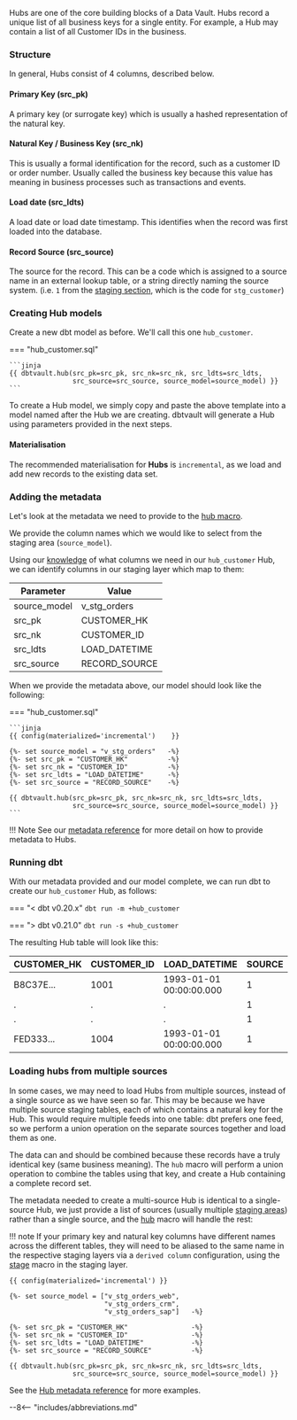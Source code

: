 Hubs are one of the core building blocks of a Data Vault. Hubs record a unique list of all business keys for a single entity. 
For example, a Hub may contain a list of all Customer IDs in the business. 

### Structure

In general, Hubs consist of 4 columns, described below.

#### Primary Key (src_pk)
A primary key (or surrogate key) which is usually a hashed representation of the natural key.

#### Natural Key / Business Key (src_nk)
This is usually a formal identification for the record, such as a customer ID or 
order number. Usually called the business key because this value has meaning in
business processes such as transactions and events.

#### Load date (src_ldts)
A load date or load date timestamp. This identifies when the record was first loaded into the database.

#### Record Source (src_source)
The source for the record. This can be a code which is assigned to a source name in an external lookup table, 
or a string directly naming the source system.
(i.e. `1` from the [staging section](tut_staging.md#adding-the-metadata), 
which is the code for `stg_customer`)

### Creating Hub models

Create a new dbt model as before. We'll call this one `hub_customer`. 

=== "hub_customer.sql"

    ```jinja
    {{ dbtvault.hub(src_pk=src_pk, src_nk=src_nk, src_ldts=src_ldts,
                    src_source=src_source, source_model=source_model) }}
    ```

To create a Hub model, we simply copy and paste the above template into a model named after the Hub we
are creating. dbtvault will generate a Hub using parameters provided in the next steps.

#### Materialisation

The recommended materialisation for **Hubs** is `incremental`, as we load and add new records to the existing data set.

### Adding the metadata

Let's look at the metadata we need to provide to the [hub macro](../macros.md#hub).

We provide the column names which we would like to select from the staging area (`source_model`).

Using our [knowledge](#structure) of what columns we need in our `hub_customer` Hub, we can identify columns in our
staging layer which map to them:

| Parameter    | Value         |
|--------------|---------------|
| source_model | v_stg_orders  |
| src_pk       | CUSTOMER_HK   |
| src_nk       | CUSTOMER_ID   |
| src_ldts     | LOAD_DATETIME |
| src_source   | RECORD_SOURCE |

When we provide the metadata above, our model should look like the following:

=== "hub_customer.sql"

    ```jinja
    {{ config(materialized='incremental')    }}
    
    {%- set source_model = "v_stg_orders"   -%}
    {%- set src_pk = "CUSTOMER_HK"          -%}
    {%- set src_nk = "CUSTOMER_ID"          -%}
    {%- set src_ldts = "LOAD_DATETIME"      -%}
    {%- set src_source = "RECORD_SOURCE"    -%}
    
    {{ dbtvault.hub(src_pk=src_pk, src_nk=src_nk, src_ldts=src_ldts,
                    src_source=src_source, source_model=source_model) }}
    ```

!!! Note
    See our [metadata reference](../metadata.md#hubs) for more detail on how to provide metadata to Hubs.

### Running dbt

With our metadata provided and our model complete, we can run dbt to create our `hub_customer` Hub, as follows:

=== "< dbt v0.20.x"
    `dbt run -m +hub_customer`

=== "> dbt v0.21.0"
    `dbt run -s +hub_customer`

The resulting Hub table will look like this:

| CUSTOMER_HK | CUSTOMER_ID | LOAD_DATETIME           | SOURCE |
|-------------|-------------|-------------------------|--------|
| B8C37E...   | 1001        | 1993-01-01 00:00:00.000 | 1      |
| .           | .           | .                       | 1      |
| .           | .           | .                       | 1      |
| FED333...   | 1004        | 1993-01-01 00:00:00.000 | 1      |

### Loading hubs from multiple sources

In some cases, we may need to load Hubs from multiple sources, instead of a single source as we have seen so far.
This may be because we have multiple source staging tables, each of which contains a natural key for the Hub. 
This would require multiple feeds into one table: dbt prefers one feed, 
so we perform a union operation on the separate sources together and load them as one. 

The data can and should be combined because these records have a truly identical key (same business meaning).
The `hub` macro will perform a union operation to combine the tables using that key, and create a Hub containing
a complete record set.

The metadata needed to create a multi-source Hub is identical to a single-source Hub, we just provide a 
list of sources (usually multiple [staging areas](tut_staging.md)) rather than a single source, and the [hub](../macros.md#hub) macro 
will handle the rest:

!!! note
    If your primary key and natural key columns have different names across the different
    tables, they will need to be aliased to the same name in the respective staging layers 
    via a `derived column` configuration, using the [stage](../macros.md#stage) macro in the staging layer.

```jinja hl_lines="3 4 5"
{{ config(materialized='incremental') }}

{%- set source_model = ["v_stg_orders_web", 
                        "v_stg_orders_crm", 
                        "v_stg_orders_sap"]   -%}

{%- set src_pk = "CUSTOMER_HK"                -%}
{%- set src_nk = "CUSTOMER_ID"                -%}
{%- set src_ldts = "LOAD_DATETIME"            -%}
{%- set src_source = "RECORD_SOURCE"          -%}

{{ dbtvault.hub(src_pk=src_pk, src_nk=src_nk, src_ldts=src_ldts,
                src_source=src_source, source_model=source_model) }}
```

See the [Hub metadata reference](../metadata.md#hubs) for more examples.

--8<-- "includes/abbreviations.md"